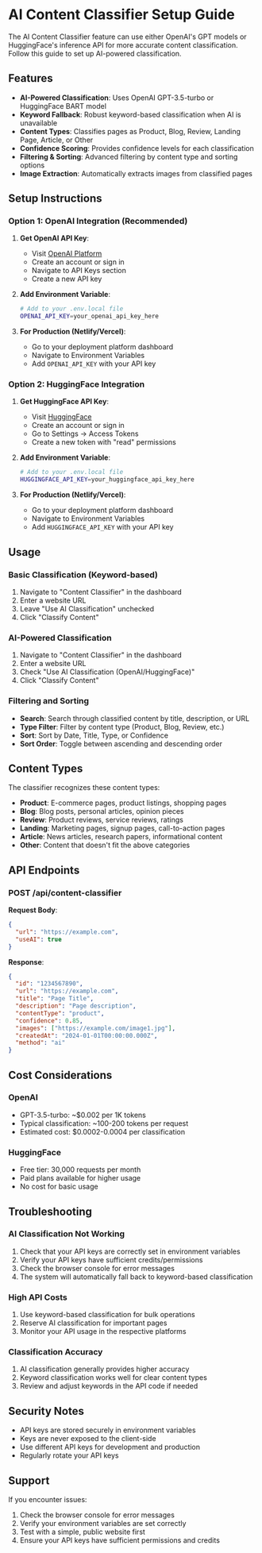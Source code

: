 # AI Content Classifier Setup Guide

The AI Content Classifier feature can use either OpenAI's GPT models or HuggingFace's inference API for more accurate content classification. Follow this guide to set up AI-powered classification.

## Features

- **AI-Powered Classification**: Uses OpenAI GPT-3.5-turbo or HuggingFace BART model
- **Keyword Fallback**: Robust keyword-based classification when AI is unavailable
- **Content Types**: Classifies pages as Product, Blog, Review, Landing Page, Article, or Other
- **Confidence Scoring**: Provides confidence levels for each classification
- **Filtering & Sorting**: Advanced filtering by content type and sorting options
- **Image Extraction**: Automatically extracts images from classified pages

## Setup Instructions

### Option 1: OpenAI Integration (Recommended)

1. **Get OpenAI API Key**:
   - Visit [OpenAI Platform](https://platform.openai.com/)
   - Create an account or sign in
   - Navigate to API Keys section
   - Create a new API key

2. **Add Environment Variable**:
   ```bash
   # Add to your .env.local file
   OPENAI_API_KEY=your_openai_api_key_here
   ```

3. **For Production (Netlify/Vercel)**:
   - Go to your deployment platform dashboard
   - Navigate to Environment Variables
   - Add `OPENAI_API_KEY` with your API key

### Option 2: HuggingFace Integration

1. **Get HuggingFace API Key**:
   - Visit [HuggingFace](https://huggingface.co/)
   - Create an account or sign in
   - Go to Settings → Access Tokens
   - Create a new token with "read" permissions

2. **Add Environment Variable**:
   ```bash
   # Add to your .env.local file
   HUGGINGFACE_API_KEY=your_huggingface_api_key_here
   ```

3. **For Production (Netlify/Vercel)**:
   - Go to your deployment platform dashboard
   - Navigate to Environment Variables
   - Add `HUGGINGFACE_API_KEY` with your API key

## Usage

### Basic Classification (Keyword-based)
1. Navigate to "Content Classifier" in the dashboard
2. Enter a website URL
3. Leave "Use AI Classification" unchecked
4. Click "Classify Content"

### AI-Powered Classification
1. Navigate to "Content Classifier" in the dashboard
2. Enter a website URL
3. Check "Use AI Classification (OpenAI/HuggingFace)"
4. Click "Classify Content"

### Filtering and Sorting
- **Search**: Search through classified content by title, description, or URL
- **Type Filter**: Filter by content type (Product, Blog, Review, etc.)
- **Sort**: Sort by Date, Title, Type, or Confidence
- **Sort Order**: Toggle between ascending and descending order

## Content Types

The classifier recognizes these content types:

- **Product**: E-commerce pages, product listings, shopping pages
- **Blog**: Blog posts, personal articles, opinion pieces
- **Review**: Product reviews, service reviews, ratings
- **Landing**: Marketing pages, signup pages, call-to-action pages
- **Article**: News articles, research papers, informational content
- **Other**: Content that doesn't fit the above categories

## API Endpoints

### POST /api/content-classifier

**Request Body**:
```json
{
  "url": "https://example.com",
  "useAI": true
}
```

**Response**:
```json
{
  "id": "1234567890",
  "url": "https://example.com",
  "title": "Page Title",
  "description": "Page description",
  "contentType": "product",
  "confidence": 0.85,
  "images": ["https://example.com/image1.jpg"],
  "createdAt": "2024-01-01T00:00:00.000Z",
  "method": "ai"
}
```

## Cost Considerations

### OpenAI
- GPT-3.5-turbo: ~$0.002 per 1K tokens
- Typical classification: ~100-200 tokens per request
- Estimated cost: $0.0002-0.0004 per classification

### HuggingFace
- Free tier: 30,000 requests per month
- Paid plans available for higher usage
- No cost for basic usage

## Troubleshooting

### AI Classification Not Working
1. Check that your API keys are correctly set in environment variables
2. Verify your API keys have sufficient credits/permissions
3. Check the browser console for error messages
4. The system will automatically fall back to keyword-based classification

### High API Costs
1. Use keyword-based classification for bulk operations
2. Reserve AI classification for important pages
3. Monitor your API usage in the respective platforms

### Classification Accuracy
1. AI classification generally provides higher accuracy
2. Keyword classification works well for clear content types
3. Review and adjust keywords in the API code if needed

## Security Notes

- API keys are stored securely in environment variables
- Keys are never exposed to the client-side
- Use different API keys for development and production
- Regularly rotate your API keys

## Support

If you encounter issues:
1. Check the browser console for error messages
2. Verify your environment variables are set correctly
3. Test with a simple, public website first
4. Ensure your API keys have sufficient permissions and credits 